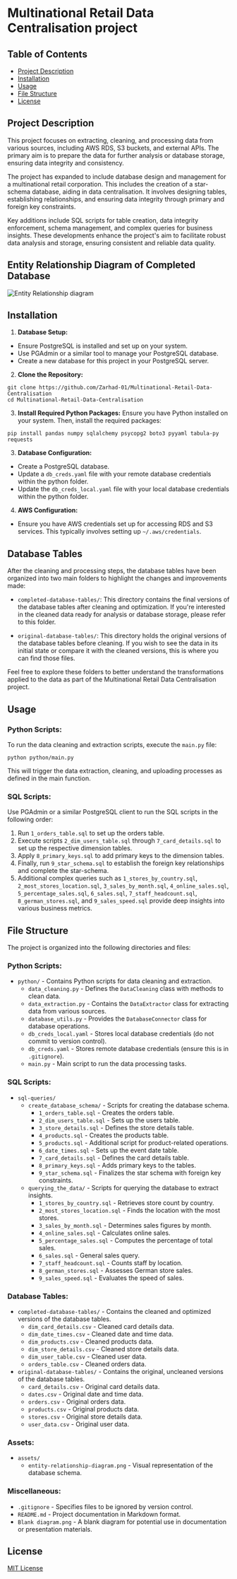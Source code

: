 # Multinational Retail Data Centralisation project

## Table of Contents
- [Project Description](#project-description)
- [Installation](#installation)
- [Usage](#usage)
- [File Structure](#file-structure)
- [License](#license)

## Project Description
This project focuses on extracting, cleaning, and processing data from various sources, including AWS RDS, S3 buckets, and external APIs. The primary aim is to prepare the data for further analysis or database storage, ensuring data integrity and consistency.

The project has expanded to include database design and management for a multinational retail corporation. This includes the creation of a star-schema database, aiding in data centralisation. It involves designing tables, establishing relationships, and ensuring data integrity through primary and foreign key constraints.

Key additions include SQL scripts for table creation, data integrity enforcement, schema management, and complex queries for business insights. These developments enhance the project's aim to facilitate robust data analysis and storage, ensuring consistent and reliable data quality.

## Entity Relationship Diagram of Completed Database
![Entity Relationship diagram](<assets/entity-relationship-diagram.png>)


## Installation

1. **Database Setup:**
- Ensure PostgreSQL is installed and set up on your system.
- Use PGAdmin or a similar tool to manage your PostgreSQL database.
- Create a new database for this project in your PostgreSQL server.

2. **Clone the Repository:**
```
git clone https://github.com/Zarhad-01/Multinational-Retail-Data-Centralisation
cd Multinational-Retail-Data-Centralisation
```

3. **Install Required Python Packages:**
Ensure you have Python installed on your system. Then, install the required packages:
```
pip install pandas numpy sqlalchemy psycopg2 boto3 pyyaml tabula-py requests
```

3. **Database Configuration:**
- Create a PostgreSQL database.
- Update a `db_creds.yaml` file with your remote database credentials within the python folder.
- Update the `db_creds_local.yaml` file with your local database credentials within the python folder.

4. **AWS Configuration:**
- Ensure you have AWS credentials set up for accessing RDS and S3 services. This typically involves setting up `~/.aws/credentials`.

## Database Tables

After the cleaning and processing steps, the database tables have been organized into two main folders to highlight the changes and improvements made:

- `completed-database-tables/`: This directory contains the final versions of the database tables after cleaning and optimization. If you're interested in the cleaned data ready for analysis or database storage, please refer to this folder.

- `original-database-tables/`: This directory holds the original versions of the database tables before cleaning. If you wish to see the data in its initial state or compare it with the cleaned versions, this is where you can find those files.

Feel free to explore these folders to better understand the transformations applied to the data as part of the Multinational Retail Data Centralisation project.

## Usage
### Python Scripts:
To run the data cleaning and extraction scripts, execute the `main.py` file:
```
python python/main.py
```
This will trigger the data extraction, cleaning, and uploading processes as defined in the main function.

### SQL Scripts:
Use PGAdmin or a similar PostgreSQL client to run the SQL scripts in the following order:
1. Run `1_orders_table.sql` to set up the orders table.
2. Execute scripts `2_dim_users_table.sql` through `7_card_details.sql` to set up the respective dimension tables.
3. Apply `8_primary_keys.sql` to add primary keys to the dimension tables.
4. Finally, run `9_star_schema.sql` to establish the foreign key relationships and complete the star-schema.
5. Additional complex queries such as `1_stores_by_country.sql`, `2_most_stores_location.sql`, `3_sales_by_month.sql`, `4_online_sales.sql`, `5_percentage_sales.sql`, `6_sales.sql`, `7_staff_headcount.sql`, `8_german_stores.sql`, and `9_sales_speed.sql` provide deep insights into various business metrics.


## File Structure
The project is organized into the following directories and files:

### Python Scripts:
- `python/` - Contains Python scripts for data cleaning and extraction.
  - `data_cleaning.py` - Defines the `DataCleaning` class with methods to clean data.
  - `data_extraction.py` - Contains the `DataExtractor` class for extracting data from various sources.
  - `database_utils.py` - Provides the `DatabaseConnector` class for database operations.
  - `db_creds_local.yaml` - Stores local database credentials (do not commit to version control).
  - `db_creds.yaml` - Stores remote database credentials (ensure this is in `.gitignore`).
  - `main.py` - Main script to run the data processing tasks.

### SQL Scripts:
- `sql-queries/`
  - `create_database_schema/` - Scripts for creating the database schema.
    - `1_orders_table.sql` - Creates the orders table.
    - `2_dim_users_table.sql` - Sets up the users table.
    - `3_store_details.sql` - Defines the store details table.
    - `4_products.sql` - Creates the products table.
    - `5_products.sql` - Additional script for product-related operations.
    - `6_date_times.sql` - Sets up the event date table.
    - `7_card_details.sql` - Defines the card details table.
    - `8_primary_keys.sql` - Adds primary keys to the tables.
    - `9_star_schema.sql` - Finalizes the star schema with foreign key constraints.
  - `querying_the_data/` - Scripts for querying the database to extract insights.
    - `1_stores_by_country.sql` - Retrieves store count by country.
    - `2_most_stores_location.sql` - Finds the location with the most stores.
    - `3_sales_by_month.sql` - Determines sales figures by month.
    - `4_online_sales.sql` - Calculates online sales.
    - `5_percentage_sales.sql` - Computes the percentage of total sales.
    - `6_sales.sql` - General sales query.
    - `7_staff_headcount.sql` - Counts staff by location.
    - `8_german_stores.sql` - Assesses German store sales.
    - `9_sales_speed.sql` - Evaluates the speed of sales.

### Database Tables:
- `completed-database-tables/` - Contains the cleaned and optimized versions of the database tables.
  - `dim_card_details.csv` - Cleaned card details data.
  - `dim_date_times.csv` - Cleaned date and time data.
  - `dim_products.csv` - Cleaned products data.
  - `dim_store_details.csv` - Cleaned store details data.
  - `dim_user_table.csv` - Cleaned user data.
  - `orders_table.csv` - Cleaned orders data.
- `original-database-tables/` - Contains the original, uncleaned versions of the database tables.
  - `card_details.csv` - Original card details data.
  - `dates.csv` - Original date and time data.
  - `orders.csv` - Original orders data.
  - `products.csv` - Original products data.
  - `stores.csv` - Original store details data.
  - `user_data.csv` - Original user data.

### Assets:
- `assets/`
  - `entity-relationship-diagram.png` - Visual representation of the database schema.

### Miscellaneous:
- `.gitignore` - Specifies files to be ignored by version control.
- `README.md` - Project documentation in Markdown format.
- `Blank diagram.png` - A blank diagram for potential use in documentation or presentation materials.


## License
[MIT License](LICENSE)
